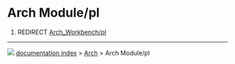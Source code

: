 # Arch Module/pl
1.  REDIRECT [Arch_Workbench/pl](Arch_Workbench/pl.md)



---
![](images/Button_right.svg) [documentation index](../README.md) > [Arch](Arch_Workbench.md) > Arch Module/pl
